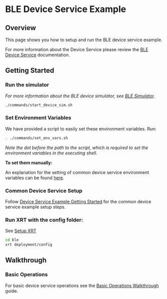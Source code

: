 # BLE Device Service Example

## Overview

This page shows you how to setup and run the BLE device service example. 

For more information about the Device Service please review the [BLE Device Service](https://docs.iotechsys.com/edge-xrt20/device-service-components/ble-device-service-component.html) documentation. 

## Getting Started

### **Run the simulator**

*For more information about the BLE device simulator, see [BLE Simulator](https://docs.iotechsys.com/edge-xrt20/simulators/ble/overview.html).*

```bash
./commands/start_device_sim.sh
```

### **Set Environment Variables**

We have provided a script to easily set these environment variables. Run:
```bash
. ./commands/set_env_vars.sh
```
*Note the dot before the path to the script, which is required to set the environment variables in the executing shell.*

**To set them manually:**

An explanation for the setting of common device service environment variables can be found [here](../interactive-walkthrough/ds-getting-started-common.md#Device-service-configuration-setup).

### **Common Device Service Setup**

Follow [Device Service Example Getting Started](../interactive-walkthrough/ds-getting-started-common.md) for the common device service example setup steps.

### **Run XRT with the config folder:**

See [Setup XRT](../interactive-walkthrough/setup-xrt.md)

```bash
cd ble
xrt deployment/config
```

## Walkthrough

### Basic Operations 

For basic device service operations see the [Basic Operations Walkthrough](../interactive-walkthrough/basic-operations.md) guide.
